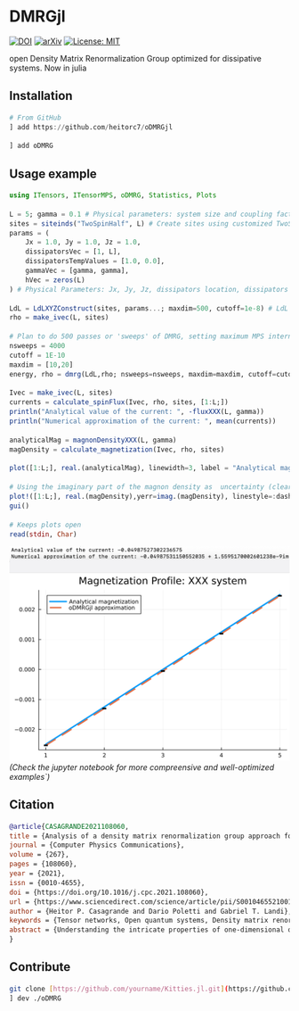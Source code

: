 # DMRGjl 

[![DOI](https://zenodo.org/badge/DOI/10.1016/j.cpc.2021.108060.svg)](https://doi.org/10.1016/j.cpc.2021.108060)
[![arXiv](https://img.shields.io/badge/arXiv-1234.56789-b31b1b.svg)](https://arxiv.org/abs/2009.08200)
[![License: MIT](https://img.shields.io/badge/License-MIT-yellow.svg)](https://opensource.org/licenses/MIT)

open Density Matrix Renormalization Group optimized for dissipative systems. Now in julia

## Installation
```julia
# From GitHub
] add https://github.com/heitorc7/oDMRGjl

] add oDMRG
```

## Usage example
```julia
using ITensors, ITensorMPS, oDMRG, Statistics, Plots

L = 5; gamma = 0.1 # Physical parameters: system size and coupling factor gamma
sites = siteinds("TwoSpinHalf", L) # Create sites using customized TwoSpinHalf sites
params = (
    Jx = 1.0, Jy = 1.0, Jz = 1.0,
    dissipatorsVec = [1, L],
    dissipatorsTempValues = [1.0, 0.0],
    gammaVec = [gamma, gamma],
    hVec = zeros(L)
) # Physical Parameters: Jx, Jy, Jz, dissipators location, dissipators temperature, coupling vector, magnetic field

LdL = LdLXYZConstruct(sites, params...; maxdim=500, cutoff=1e-8) # LdL MPO constructor
rho = make_ivec(L, sites)

# Plan to do 500 passes or 'sweeps' of DMRG, setting maximum MPS internal dimensions for each sweep and maximum truncation cutoff used when adapting internal dimensions:
nsweeps = 4000
cutoff = 1E-10
maxdim = [10,20]
energy, rho = dmrg(LdL,rho; nsweeps=nsweeps, maxdim=maxdim, cutoff=cutoff)

Ivec = make_ivec(L, sites)
currents = calculate_spinFlux(Ivec, rho, sites, [1:L;])
println("Analytical value of the current: ", -fluxXXX(L, gamma))
println("Numerical approximation of the current: ", mean(currents))

analyticalMag = magnonDensityXXX(L, gamma)
magDensity = calculate_magnetization(Ivec, rho, sites)

plot([1:L;], real.(analyticalMag), linewidth=3, label = "Analytical magnetization")

# Using the imaginary part of the magnon density as  uncertainty (clearly an overestimatation)
plot!([1:L;], real.(magDensity),yerr=imag.(magDensity), linestyle=:dash, linewidth=3, title = "Magnetization Profile: XXX system", label = "oDMRGjl approximation")
gui()

# Keeps plots open
read(stdin, Char)
```
![Example Plot](src/examples/examplePlotN-5.png) *(Check the jupyter notebook for more compreensive and well-optimized examples`)*

## Citation
```bibtex
@article{CASAGRANDE2021108060,
title = {Analysis of a density matrix renormalization group approach for transport in open quantum systems},
journal = {Computer Physics Communications},
volume = {267},
pages = {108060},
year = {2021},
issn = {0010-4655},
doi = {https://doi.org/10.1016/j.cpc.2021.108060},
url = {https://www.sciencedirect.com/science/article/pii/S0010465521001727},
author = {Heitor P. Casagrande and Dario Poletti and Gabriel T. Landi},
keywords = {Tensor networks, Open quantum systems, Density matrix renormalization group},
abstract = {Understanding the intricate properties of one-dimensional quantum systems coupled to multiple reservoirs poses a challenge to both analytical approaches and simulation techniques. Fortunately, density matrix renormalization group-based tools, which have been widely used in the study of closed systems, have also been recently extended to the treatment of open systems. We present an implementation of such method based on state-of-the-art matrix product state (MPS) and tensor network methods, that produces accurate results for a variety of combinations of parameters. Unlike most approaches, which use the time-evolution to reach the steady-state, we focus on an algorithm that is time-independent and focuses on recasting the problem in exactly the same language as the standard Density Matrix Renormalization Group (DMRG) algorithm, initially put forward in [1]. Hence, it can be readily exported to any of the available DMRG platforms. We show that this implementation is suited for studying thermal transport in one-dimensional systems. As a case study, we focus on the XXZ quantum spin chain and benchmark our results by comparing the spin current and magnetization profiles with analytical results. We then explore beyond what can be computed analytically. Our code is freely available on github at [2].}
}
```

## Contribute
```bash
git clone [https://github.com/yourname/Kitties.jl.git](https://github.com/heitorc7/oDMRGjl)
] dev ./oDMRG
```

